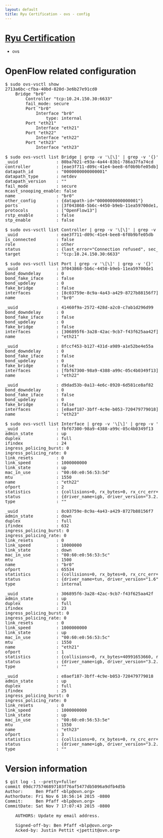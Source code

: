 ```yaml
---
layout: default
title: Ryu Certification - ovs - config
---
```

# [Ryu Certification](http://osrg.github.io/ryu/certification.html)
* ovs 

# OpenFlow related configuration
<pre>
$ sudo ovs-vsctl show
2713a6bc-cfba-40bd-820d-3e6b27e91cd0
    Bridge "br0"
        Controller "tcp:10.24.150.30:6633"
        fail_mode: secure
        Port "br0"
            Interface "br0"
                type: internal
        Port "eth21"
            Interface "eth21"
        Port "eth22"
            Interface "eth22"
        Port "eth23"
            Interface "eth23"

$ sudo ovs-vsctl list Bridge | grep -v '\[\]' | grep -v '{}'
_uuid               : 80ba7021-e93a-4a44-83b1-786a37fa74cd
controller          : [eae3f711-d09c-41e4-bee8-6f0b9bfe05db]
datapath_id         : "0000000000000001"
datapath_type       : netdev
datapath_version    : "<built-in>"
fail_mode           : secure
mcast_snooping_enable: false
name                : "br0"
other_config        : {datapath-id="0000000000000001"}
ports               : [3f043868-5b6c-4450-b9eb-11ea59700de1, 41460f9a-2572-428d-a2c0-c7ab1d296d99, 8fccf453-b127-431d-a989-a1e52be4e55a, d9dad53b-0a13-4e6c-8920-6d581ce8af82]
protocols           : ["OpenFlow13"]
rstp_enable         : false
stp_enable          : false

$ sudo ovs-vsctl list Controller | grep -v '\[\]' | grep -v '{}'
_uuid               : eae3f711-d09c-41e4-bee8-6f0b9bfe05db
is_connected        : false
role                : other
status              : {last_error="Connection refused", sec_since_connect="767", sec_since_disconnect="2", state=BACKOFF}
target              : "tcp:10.24.150.30:6633"

$ sudo ovs-vsctl list Port | grep -v '\[\]' | grep -v '{}'
_uuid               : 3f043868-5b6c-4450-b9eb-11ea59700de1
bond_downdelay      : 0
bond_fake_iface     : false
bond_updelay        : 0
fake_bridge         : false
interfaces          : [8c03759e-8c9a-4a43-a429-8727b88156f7]
name                : "br0"

_uuid               : 41460f9a-2572-428d-a2c0-c7ab1d296d99
bond_downdelay      : 0
bond_fake_iface     : false
bond_updelay        : 0
fake_bridge         : false
interfaces          : [306895f6-3a28-42ac-9cb7-f43f625aa42f]
name                : "eth21"

_uuid               : 8fccf453-b127-431d-a989-a1e52be4e55a
bond_downdelay      : 0
bond_fake_iface     : false
bond_updelay        : 0
fake_bridge         : false
interfaces          : [fbf67300-98a9-4388-a99c-05c4b0349f13]
name                : "eth22"

_uuid               : d9dad53b-0a13-4e6c-8920-6d581ce8af82
bond_downdelay      : 0
bond_fake_iface     : false
bond_updelay        : 0
fake_bridge         : false
interfaces          : [e8aef187-3bff-4c9e-b053-720479779018]
name                : "eth23"

$ sudo ovs-vsctl list Interface | grep -v '\[\]' | grep -v '{}'
_uuid               : fbf67300-98a9-4388-a99c-05c4b0349f13
admin_state         : up
duplex              : full
ifindex             : 24
ingress_policing_burst: 0
ingress_policing_rate: 0
link_resets         : 0
link_speed          : 1000000000
link_state          : up
mac_in_use          : "00:60:e0:56:53:5d"
mtu                 : 1550
name                : "eth22"
ofport              : 2
statistics          : {collisions=0, rx_bytes=0, rx_crc_err=0, rx_dropped=0, rx_errors=0, rx_frame_err=0, rx_over_err=0, rx_packets=0, tx_bytes=28645194742, tx_dropped=0, tx_errors=0, tx_packets=19115170}
status              : {driver_name=igb, driver_version="3.2.10-k", firmware_version="2.10-9"}
type                : ""

_uuid               : 8c03759e-8c9a-4a43-a429-8727b88156f7
admin_state         : down
duplex              : full
ifindex             : 632
ingress_policing_burst: 0
ingress_policing_rate: 0
link_resets         : 0
link_speed          : 10000000
link_state          : down
mac_in_use          : "00:60:e0:56:53:5c"
mtu                 : 1500
name                : "br0"
ofport              : 65534
statistics          : {collisions=0, rx_bytes=0, rx_crc_err=0, rx_dropped=0, rx_errors=0, rx_frame_err=0, rx_over_err=0, rx_packets=0, tx_bytes=0, tx_dropped=0, tx_errors=0, tx_packets=0}
status              : {driver_name=tun, driver_version="1.6", firmware_version="N/A"}
type                : internal

_uuid               : 306895f6-3a28-42ac-9cb7-f43f625aa42f
admin_state         : up
duplex              : full
ifindex             : 23
ingress_policing_burst: 0
ingress_policing_rate: 0
link_resets         : 0
link_speed          : 1000000000
link_state          : up
mac_in_use          : "00:60:e0:56:53:5c"
mtu                 : 1550
name                : "eth21"
ofport              : 1
statistics          : {collisions=0, rx_bytes=40991653660, rx_crc_err=0, rx_dropped=0, rx_errors=0, rx_frame_err=0, rx_over_err=0, rx_packets=27369603, tx_bytes=0, tx_dropped=0, tx_errors=0, tx_packets=0}
status              : {driver_name=igb, driver_version="3.2.10-k", firmware_version="2.10-9"}
type                : ""

_uuid               : e8aef187-3bff-4c9e-b053-720479779018
admin_state         : up
duplex              : full
ifindex             : 25
ingress_policing_burst: 0
ingress_policing_rate: 0
link_resets         : 0
link_speed          : 1000000000
link_state          : up
mac_in_use          : "00:60:e0:56:53:5e"
mtu                 : 1550
name                : "eth23"
ofport              : 3
statistics          : {collisions=0, rx_bytes=0, rx_crc_err=0, rx_dropped=0, rx_errors=0, rx_frame_err=0, rx_over_err=0, rx_packets=0, tx_bytes=5416296000, tx_dropped=0, tx_errors=0, tx_packets=3610864}
status              : {driver_name=igb, driver_version="3.2.10-k", firmware_version="2.10-9"}
type                : ""
</pre>

# Version information
<pre>
$ git log -1 --pretty=fuller
commit 09dc775746897103f76af5477db5096a9dfb4d5b
Author:     Ben Pfaff &lt;blp@ovn.org&gt;
AuthorDate: Fri Nov 6 10:56:14 2015 -0800
Commit:     Ben Pfaff &lt;blp@ovn.org&gt;
CommitDate: Sat Nov 7 17:07:43 2015 -0800

    AUTHORS: Update my email address.
    
    Signed-off-by: Ben Pfaff &lt;blp@ovn.org&gt;
    Acked-by: Justin Pettit &lt;jpettit@ovn.org&gt;
</pre>
